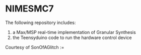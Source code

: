 # NIMESMC7

The following repository includes:
1. a Max/MSP real-time implementation of Granular Synthesis
2. the Teensyduino code to run the hardware control device

Courtesy of SonOfAGlitch :=
